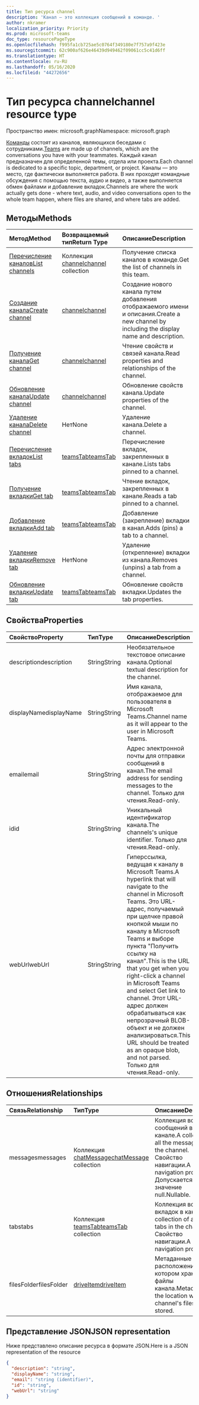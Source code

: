 ```yaml
---
title: Тип ресурса channel
description: 'Канал — это коллекция сообщений в команде. '
author: nkramer
localization_priority: Priority
ms.prod: microsoft-teams
doc_type: resourcePageType
ms.openlocfilehash: f995fa1cb725ae5c0764f349180e7f757a9f423e
ms.sourcegitcommit: 62c900af626e46439d949462f09061cc5c41d6ff
ms.translationtype: HT
ms.contentlocale: ru-RU
ms.lasthandoff: 05/16/2020
ms.locfileid: "44272656"
---
```

# <a name="channel-resource-type"></a><span data-ttu-id="f3737-103">Тип ресурса channel</span><span class="sxs-lookup"><span data-stu-id="f3737-103">channel resource type</span></span>

<span data-ttu-id="f3737-104">Пространство имен: microsoft.graph</span><span class="sxs-lookup"><span data-stu-id="f3737-104">Namespace: microsoft.graph</span></span>

<span data-ttu-id="f3737-105">[Команды](../resources/team.md) состоят из каналов, являющихся беседами с сотрудниками.</span><span class="sxs-lookup"><span data-stu-id="f3737-105">[Teams](../resources/team.md) are made up of channels, which are the conversations you have with your teammates.</span></span> <span data-ttu-id="f3737-106">Каждый канал предназначен для определенной темы, отдела или проекта.</span><span class="sxs-lookup"><span data-stu-id="f3737-106">Each channel is dedicated to a specific topic, department, or project.</span></span>
<span data-ttu-id="f3737-107">Каналы — это место, где фактически выполняется работа. В них проходят командные обсуждения с помощью текста, аудио и видео, а также выполняется обмен файлами и добавление вкладок.</span><span class="sxs-lookup"><span data-stu-id="f3737-107">Channels are where the work actually gets done - where text, audio, and video conversations open to the whole team happen, where files are shared, and where tabs are added.</span></span>

## <a name="methods"></a><span data-ttu-id="f3737-108">Методы</span><span class="sxs-lookup"><span data-stu-id="f3737-108">Methods</span></span>

| <span data-ttu-id="f3737-109">Метод</span><span class="sxs-lookup"><span data-stu-id="f3737-109">Method</span></span>       | <span data-ttu-id="f3737-110">Возвращаемый тип</span><span class="sxs-lookup"><span data-stu-id="f3737-110">Return Type</span></span>  |<span data-ttu-id="f3737-111">Описание</span><span class="sxs-lookup"><span data-stu-id="f3737-111">Description</span></span>|
|:---------------|:--------|:----------|
|[<span data-ttu-id="f3737-112">Перечисление каналов</span><span class="sxs-lookup"><span data-stu-id="f3737-112">List channels</span></span>](../api/channel-list.md) | <span data-ttu-id="f3737-113">Коллекция [channel](channel.md)</span><span class="sxs-lookup"><span data-stu-id="f3737-113">[channel](channel.md) collection</span></span> | <span data-ttu-id="f3737-114">Получение списка каналов в команде.</span><span class="sxs-lookup"><span data-stu-id="f3737-114">Get the list of channels in this team.</span></span>|
|[<span data-ttu-id="f3737-115">Создание канала</span><span class="sxs-lookup"><span data-stu-id="f3737-115">Create channel</span></span>](../api/channel-post.md) | [<span data-ttu-id="f3737-116">channel</span><span class="sxs-lookup"><span data-stu-id="f3737-116">channel</span></span>](channel.md) | <span data-ttu-id="f3737-117">Создание нового канала путем добавления отображаемого имени и описания.</span><span class="sxs-lookup"><span data-stu-id="f3737-117">Create a new channel by including the display name and description.</span></span>|
|[<span data-ttu-id="f3737-118">Получение канала</span><span class="sxs-lookup"><span data-stu-id="f3737-118">Get channel</span></span>](../api/channel-get.md) | [<span data-ttu-id="f3737-119">channel</span><span class="sxs-lookup"><span data-stu-id="f3737-119">channel</span></span>](channel.md) | <span data-ttu-id="f3737-120">Чтение свойств и связей канала.</span><span class="sxs-lookup"><span data-stu-id="f3737-120">Read properties and relationships of the channel.</span></span>|
|[<span data-ttu-id="f3737-121">Обновление канала</span><span class="sxs-lookup"><span data-stu-id="f3737-121">Update channel</span></span>](../api/channel-patch.md) | [<span data-ttu-id="f3737-122">channel</span><span class="sxs-lookup"><span data-stu-id="f3737-122">channel</span></span>](channel.md) | <span data-ttu-id="f3737-123">Обновление свойств канала.</span><span class="sxs-lookup"><span data-stu-id="f3737-123">Update properties of the channel.</span></span>|
|[<span data-ttu-id="f3737-124">Удаление канала</span><span class="sxs-lookup"><span data-stu-id="f3737-124">Delete channel</span></span>](../api/channel-delete.md) | <span data-ttu-id="f3737-125">Нет</span><span class="sxs-lookup"><span data-stu-id="f3737-125">None</span></span> | <span data-ttu-id="f3737-126">Удаление канала.</span><span class="sxs-lookup"><span data-stu-id="f3737-126">Delete a channel.</span></span>|
|[<span data-ttu-id="f3737-127">Перечисление вкладок</span><span class="sxs-lookup"><span data-stu-id="f3737-127">List tabs</span></span>](../api/teamstab-list.md) | [<span data-ttu-id="f3737-128">teamsTab</span><span class="sxs-lookup"><span data-stu-id="f3737-128">teamsTab</span></span>](teamstab.md) | <span data-ttu-id="f3737-129">Перечисление вкладок, закрепленных в канале.</span><span class="sxs-lookup"><span data-stu-id="f3737-129">Lists tabs pinned to a channel.</span></span>|
|[<span data-ttu-id="f3737-130">Получение вкладки</span><span class="sxs-lookup"><span data-stu-id="f3737-130">Get tab</span></span>](../api/teamstab-get.md) | [<span data-ttu-id="f3737-131">teamsTab</span><span class="sxs-lookup"><span data-stu-id="f3737-131">teamsTab</span></span>](teamstab.md) | <span data-ttu-id="f3737-132">Чтение вкладок, закрепленных в канале.</span><span class="sxs-lookup"><span data-stu-id="f3737-132">Reads a tab pinned to a channel.</span></span>|
|[<span data-ttu-id="f3737-133">Добавление вкладки</span><span class="sxs-lookup"><span data-stu-id="f3737-133">Add tab</span></span>](../api/teamstab-add.md) | [<span data-ttu-id="f3737-134">teamsTab</span><span class="sxs-lookup"><span data-stu-id="f3737-134">teamsTab</span></span>](teamstab.md) | <span data-ttu-id="f3737-135">Добавление (закрепление) вкладки в канал.</span><span class="sxs-lookup"><span data-stu-id="f3737-135">Adds (pins) a tab to a channel.</span></span>|
|[<span data-ttu-id="f3737-136">Удаление вкладки</span><span class="sxs-lookup"><span data-stu-id="f3737-136">Remove tab</span></span>](../api/teamstab-delete.md) | <span data-ttu-id="f3737-137">Нет</span><span class="sxs-lookup"><span data-stu-id="f3737-137">None</span></span> | <span data-ttu-id="f3737-138">Удаление (открепление) вкладки из канала.</span><span class="sxs-lookup"><span data-stu-id="f3737-138">Removes (unpins) a tab from a channel.</span></span>|
|[<span data-ttu-id="f3737-139">Обновление вкладки</span><span class="sxs-lookup"><span data-stu-id="f3737-139">Update tab</span></span>](../api/teamstab-update.md) | [<span data-ttu-id="f3737-140">teamsTab</span><span class="sxs-lookup"><span data-stu-id="f3737-140">teamsTab</span></span>](teamstab.md) | <span data-ttu-id="f3737-141">Обновление свойств вкладки.</span><span class="sxs-lookup"><span data-stu-id="f3737-141">Updates the tab properties.</span></span>|

## <a name="properties"></a><span data-ttu-id="f3737-142">Свойства</span><span class="sxs-lookup"><span data-stu-id="f3737-142">Properties</span></span>

| <span data-ttu-id="f3737-143">Свойство</span><span class="sxs-lookup"><span data-stu-id="f3737-143">Property</span></span>   | <span data-ttu-id="f3737-144">Тип</span><span class="sxs-lookup"><span data-stu-id="f3737-144">Type</span></span> | <span data-ttu-id="f3737-145">Описание</span><span class="sxs-lookup"><span data-stu-id="f3737-145">Description</span></span>|
|:---------------|:--------|:----------|
|<span data-ttu-id="f3737-146">description</span><span class="sxs-lookup"><span data-stu-id="f3737-146">description</span></span>|<span data-ttu-id="f3737-147">String</span><span class="sxs-lookup"><span data-stu-id="f3737-147">String</span></span>|<span data-ttu-id="f3737-148">Необязательное текстовое описание канала.</span><span class="sxs-lookup"><span data-stu-id="f3737-148">Optional textual description for the channel.</span></span>|
|<span data-ttu-id="f3737-149">displayName</span><span class="sxs-lookup"><span data-stu-id="f3737-149">displayName</span></span>|<span data-ttu-id="f3737-150">String</span><span class="sxs-lookup"><span data-stu-id="f3737-150">String</span></span>|<span data-ttu-id="f3737-151">Имя канала, отображаемое для пользователя в Microsoft Teams.</span><span class="sxs-lookup"><span data-stu-id="f3737-151">Channel name as it will appear to the user in Microsoft Teams.</span></span>|
|<span data-ttu-id="f3737-152">email</span><span class="sxs-lookup"><span data-stu-id="f3737-152">email</span></span>|<span data-ttu-id="f3737-153">String</span><span class="sxs-lookup"><span data-stu-id="f3737-153">String</span></span>| <span data-ttu-id="f3737-154">Адрес электронной почты для отправки сообщений в канал.</span><span class="sxs-lookup"><span data-stu-id="f3737-154">The email address for sending messages to the channel.</span></span> <span data-ttu-id="f3737-155">Только для чтения.</span><span class="sxs-lookup"><span data-stu-id="f3737-155">Read-only.</span></span>|
|<span data-ttu-id="f3737-156">id</span><span class="sxs-lookup"><span data-stu-id="f3737-156">id</span></span>|<span data-ttu-id="f3737-157">String</span><span class="sxs-lookup"><span data-stu-id="f3737-157">String</span></span>|<span data-ttu-id="f3737-158">Уникальный идентификатор канала.</span><span class="sxs-lookup"><span data-stu-id="f3737-158">The channels's unique identifier.</span></span> <span data-ttu-id="f3737-159">Только для чтения.</span><span class="sxs-lookup"><span data-stu-id="f3737-159">Read-only.</span></span>|
|<span data-ttu-id="f3737-160">webUrl</span><span class="sxs-lookup"><span data-stu-id="f3737-160">webUrl</span></span>|<span data-ttu-id="f3737-161">String</span><span class="sxs-lookup"><span data-stu-id="f3737-161">String</span></span>|<span data-ttu-id="f3737-162">Гиперссылка, ведущая к каналу в Microsoft Teams.</span><span class="sxs-lookup"><span data-stu-id="f3737-162">A hyperlink that will navigate to the channel in Microsoft Teams.</span></span> <span data-ttu-id="f3737-163">Это URL-адрес, получаемый при щелчке правой кнопкой мыши по каналу в Microsoft Teams и выборе пункта "Получить ссылку на канал".</span><span class="sxs-lookup"><span data-stu-id="f3737-163">This is the URL that you get when you right-click a channel in Microsoft Teams and select Get link to channel.</span></span> <span data-ttu-id="f3737-164">Этот URL-адрес должен обрабатываться как непрозрачный BLOB-объект и не должен анализироваться.</span><span class="sxs-lookup"><span data-stu-id="f3737-164">This URL should be treated as an opaque blob, and not parsed.</span></span> <span data-ttu-id="f3737-165">Только для чтения.</span><span class="sxs-lookup"><span data-stu-id="f3737-165">Read-only.</span></span>|

## <a name="relationships"></a><span data-ttu-id="f3737-166">Отношения</span><span class="sxs-lookup"><span data-stu-id="f3737-166">Relationships</span></span>

| <span data-ttu-id="f3737-167">Связь</span><span class="sxs-lookup"><span data-stu-id="f3737-167">Relationship</span></span> | <span data-ttu-id="f3737-168">Тип</span><span class="sxs-lookup"><span data-stu-id="f3737-168">Type</span></span> | <span data-ttu-id="f3737-169">Описание</span><span class="sxs-lookup"><span data-stu-id="f3737-169">Description</span></span>|
|:---------------|:--------|:----------|
|<span data-ttu-id="f3737-170">messages</span><span class="sxs-lookup"><span data-stu-id="f3737-170">messages</span></span>|<span data-ttu-id="f3737-171">Коллекция [chatMessage](./chatmessage.md)</span><span class="sxs-lookup"><span data-stu-id="f3737-171">[chatMessage](./chatmessage.md) collection</span></span>|<span data-ttu-id="f3737-172">Коллекция всех сообщений в канале.</span><span class="sxs-lookup"><span data-stu-id="f3737-172">A collection of all the messages in the channel.</span></span> <span data-ttu-id="f3737-173">Свойство навигации.</span><span class="sxs-lookup"><span data-stu-id="f3737-173">A navigation property.</span></span> <span data-ttu-id="f3737-174">Допускается значение null.</span><span class="sxs-lookup"><span data-stu-id="f3737-174">Nullable.</span></span>|
|<span data-ttu-id="f3737-175">tabs</span><span class="sxs-lookup"><span data-stu-id="f3737-175">tabs</span></span>|<span data-ttu-id="f3737-176">Коллекция [teamsTab](../resources/teamstab.md)</span><span class="sxs-lookup"><span data-stu-id="f3737-176">[teamsTab](../resources/teamstab.md) collection</span></span>|<span data-ttu-id="f3737-177">Коллекция всех вкладок в канале.</span><span class="sxs-lookup"><span data-stu-id="f3737-177">A collection of all the tabs in the channel.</span></span> <span data-ttu-id="f3737-178">Свойство навигации.</span><span class="sxs-lookup"><span data-stu-id="f3737-178">A navigation property.</span></span>|
|<span data-ttu-id="f3737-179">filesFolder</span><span class="sxs-lookup"><span data-stu-id="f3737-179">filesFolder</span></span>|[<span data-ttu-id="f3737-180">driveItem</span><span class="sxs-lookup"><span data-stu-id="f3737-180">driveItem</span></span>](driveitem.md)|<span data-ttu-id="f3737-181">Метаданные для расположения, в котором хранятся файлы канала.</span><span class="sxs-lookup"><span data-stu-id="f3737-181">Metadata for the location where the channel's files are stored.</span></span>|


## <a name="json-representation"></a><span data-ttu-id="f3737-182">Представление JSON</span><span class="sxs-lookup"><span data-stu-id="f3737-182">JSON representation</span></span>

<span data-ttu-id="f3737-183">Ниже представлено описание ресурса в формате JSON.</span><span class="sxs-lookup"><span data-stu-id="f3737-183">Here is a JSON representation of the resource</span></span>

<!-- {
  "blockType": "resource",
  "keyProperty": "id",
  "@odata.type": "microsoft.graph.channel"
}-->

```json
{
  "description": "string",
  "displayName": "string",
  "email": "string (identifier)",
  "id": "string",
  "webUrl": "string"
}

```


<!-- uuid: 8fcb5dbc-d5aa-4681-8e31-b001d5168d79
2015-10-25 14:57:30 UTC -->
<!-- {
  "type": "#page.annotation",
  "description": "channel resource",
  "keywords": "",
  "section": "documentation",
  "tocPath": ""
}-->
